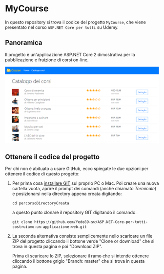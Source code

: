 # MyCourse
In questo repository si trova il codice del progetto `MyCourse`, che viene presentato nel corso `ASP.NET Core per tutti` su Udemy.

## Panoramica
Il progetto è un'applicazione ASP.NET Core 2 dimostrativa per la pubblicazione e fruizione di corsi on-line.

![Screenshot dell'applicazione MyCourse](my-course.png)


## Ottenere il codice del progetto
Per chi non è abituato a usare GitHub, ecco spiegate le due opzioni per ottenere il codice di questo progetto:

 1. Per prima cosa [installare GIT](https://git-scm.com/book/it/v1/Per-Iniziare-Installare-Git#Installare-su-Linux) sul proprio PC o Mac. Poi creare una nuova cartella vuota, aprire il prompt dei comandi (anche chiamato _Terminale_) e posizionarsi nella directory appena creata digitando:
    ```
    cd percorsoDirectoryCreata
    ```
    a questo punto clonare il repository GIT digitando il comando:
    ```
    git clone https://github.com/fede89-sw/ASP.NET-Core-per-tutti-costruiamo-un-applicazione-web.git
    ```
 2. La seconda alternativa consiste semplicemente nello scaricare un file ZIP del progetto cliccando il bottone verde "Clone or download" che si trova in questa pagina e poi "Download ZIP".
    
    Prima di scaricare lo ZIP, selezionare il ramo che si intende ottenere cliccando il bottone grigio "Branch: master" che si trova in questa pagina.
